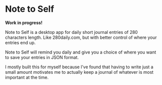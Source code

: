 # Note to Self

**Work in progress!**

Note to Self is a desktop app for daily short journal entries of 280 characters length. Like 280daily.com, but with better control of where your entries end up.

Note to Self will remind you daily and give you a choice of where you want to save your entries in JSON format.

I mostly built this for myself because I've found that having to write just a small amount motivates me to actually keep a journal of whatever is most important at the time. 